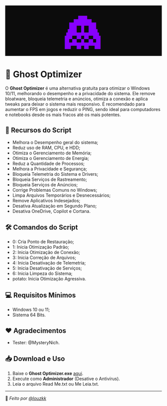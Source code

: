 ![Preview](https://github.com/louzkk/Ghost-Optimizer/blob/main/Resources/image.png)

# 👻 Ghost Optimizer
O **Ghost Optimizer** é uma alternativa gratuita para otimizar o Windows 10/11, melhorando o desempenho e a privacidade do sistema.
Ele remove bloatware, bloqueia telemetria e anúncios, otimiza a conexão e aplica tweaks para deixar o sistema mais responsivo.
É recomendado para aumentar o FPS em jogos e reduzir o PING, sendo ideal para computadores e notebooks desde os mais fracos até os mais potentes.

## 🚀 Recursos do Script
- Melhora o Desempenho geral do sistema;
- Reduz uso de RAM, CPU, e HDD;
- Otimiza o Gerenciamento de Memória;
- Otimiza o Gerenciamento de Energia;
- Reduz a Quantidade de Processos;
- Melhora a Privacidade e Segurança;
- Bloqueia Telemetria do Sistema e Drivers;
- Bloqueia Serviços de Rastreamento;
- Bloqueia Serviços de Anúncios;
- Corrige Problemas Comuns no Windows;
- Limpa Arquivos Temporários e Desnecessários;
- Remove Aplicativos Indesejados;
- Desativa Atualização em Segundo Plano;
- Desativa OneDrive, Copilot e Cortana.

## 🛠️ Comandos do Script
- 0: Cria Ponto de Restauração;
- 1: Inicia Otimização Padrão;
- 2: Inicia Otimização de Conexão;
- 3: Inicia Correção de Arquivos;
- 4: Inicia Desativação de Telemetria;
- 5: Inicia Desativação de Serviços;
- 6: Inicia Limpeza do Sistema;
- potato: Inicia Otimização Agressiva.

## 💻 Requisitos Mínimos
- Windows 10 ou 11;
- Sistema 64 Bits.

## ❤️ Agradecimentos
- Tester: @MysteryNich.

## 📥 Download e Uso  
1. Baixe o **Ghost Optimizer.exe**  [aqui](https://github.com/louzkk/Ghost-Optimizer/releases).
2. Execute como **Administrador** (Desative o Antivírus).
3. Leia o arquivo Read Me.txt ou Me Leia.txt.

---
🔹 *Feito por [@louzkk](https://github.com/louzkk)*  
